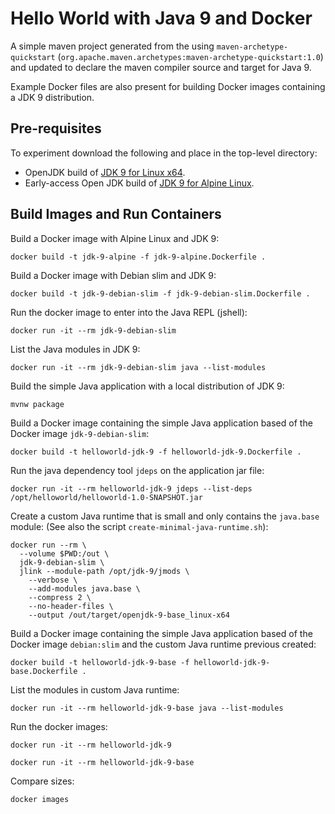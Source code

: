 # Hello World with Java 9 and Docker

A simple maven project generated from the using `maven-archetype-quickstart`
(`org.apache.maven.archetypes:maven-archetype-quickstart:1.0`) and updated
to declare the maven compiler source and target for Java 9.

Example Docker files are also present for building Docker images
containing a JDK 9 distribution.

## Pre-requisites

To experiment download the following and place in the top-level directory:
- OpenJDK build of [JDK 9 for Linux x64](http://download.java.net/java/GA/jdk9/9/binaries/openjdk-9_linux-x64_bin.tar.gz/).
- Early-access Open JDK build of [JDK 9 for Alpine Linux](http://jdk.java.net/9/ea).

## Build Images and Run Containers

Build a Docker image with Alpine Linux and JDK 9:

    docker build -t jdk-9-alpine -f jdk-9-alpine.Dockerfile .

Build a Docker image with Debian slim and JDK 9:

    docker build -t jdk-9-debian-slim -f jdk-9-debian-slim.Dockerfile .

Run the docker image to enter into the Java REPL (jshell):

    docker run -it --rm jdk-9-debian-slim

List the Java modules in JDK 9:

    docker run -it --rm jdk-9-debian-slim java --list-modules

Build the simple Java application with a local distribution of JDK 9:

    mvnw package

Build a Docker image containing the simple Java application based of the Docker
image `jdk-9-debian-slim`:

    docker build -t helloworld-jdk-9 -f helloworld-jdk-9.Dockerfile .

Run the java dependency tool `jdeps` on the application jar file:

    docker run -it --rm helloworld-jdk-9 jdeps --list-deps /opt/helloworld/helloworld-1.0-SNAPSHOT.jar

Create a custom Java runtime that is small and only contains the `java.base` module:
(See also the script `create-minimal-java-runtime.sh`):

    docker run --rm \
      --volume $PWD:/out \
      jdk-9-debian-slim \
      jlink --module-path /opt/jdk-9/jmods \
        --verbose \
        --add-modules java.base \
        --compress 2 \
        --no-header-files \
        --output /out/target/openjdk-9-base_linux-x64

Build a Docker image containing the simple Java application based of the Docker
image `debian:slim` and the custom Java runtime previous created:

    docker build -t helloworld-jdk-9-base -f helloworld-jdk-9-base.Dockerfile .

List the modules in custom Java runtime:

    docker run -it --rm helloworld-jdk-9-base java --list-modules

Run the docker images:

    docker run -it --rm helloworld-jdk-9

    docker run -it --rm helloworld-jdk-9-base

Compare sizes:

    docker images
